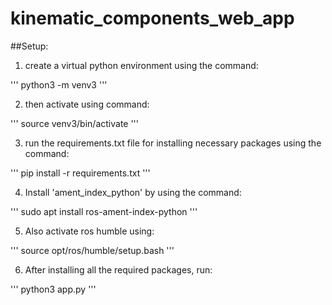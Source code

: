 # kinematic_components_web_app
##Setup:
1. create a virtual python environment using the command: 

'''
python3 -m venv3
'''

2. then activate using command: 

'''
source venv3/bin/activate
'''

3. run the requirements.txt file for installing necessary packages using the command: 

'''
pip install -r requirements.txt
'''

4. Install 'ament_index_python' by using the command: 

'''
sudo apt install ros-ament-index-python
'''

5. Also activate ros humble using:

'''
source opt/ros/humble/setup.bash
'''

6. After installing all the required packages, run: 

'''
python3 app.py
'''
